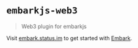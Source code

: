 # `embarkjs-web3`

> Web3 plugin for embarkjs

Visit [embark.status.im](https://embark.status.im/) to get started with
[Embark](https://github.com/embarklabs/embark).
